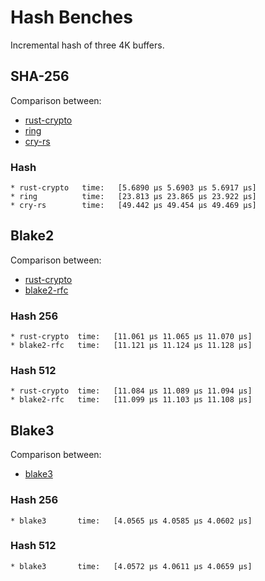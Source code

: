 # Hash Benches

Incremental hash of three 4K buffers.

## SHA-256

Comparison between:
- [rust-crypto](https://crates.io/crates/sha2)
- [ring](https://crates.io/crates/ring)
- [cry-rs](https://github.com/davxy/cry)

### Hash

```
* rust-crypto   time:   [5.6890 µs 5.6903 µs 5.6917 µs]
* ring          time:   [23.813 µs 23.865 µs 23.922 µs]
* cry-rs        time:   [49.442 µs 49.454 µs 49.469 µs]
```

## Blake2

Comparison between:
- [rust-crypto](https://crates.io/crates/sha2)
- [blake2-rfc](https://crates.io/crates/blake2-rfc)

### Hash 256

```
* rust-crypto  time:   [11.061 µs 11.065 µs 11.070 µs]
* blake2-rfc   time:   [11.121 µs 11.124 µs 11.128 µs]
```

### Hash 512

```
* rust-crypto  time:   [11.084 µs 11.089 µs 11.094 µs]
* blake2-rfc   time:   [11.099 µs 11.103 µs 11.108 µs]
```

## Blake3

Comparison between:
- [blake3](https://crates.io/crates/blake3)

### Hash 256

```
* blake3       time:   [4.0565 µs 4.0585 µs 4.0602 µs]
```

### Hash 512

```
* blake3       time:   [4.0572 µs 4.0611 µs 4.0659 µs]
```

